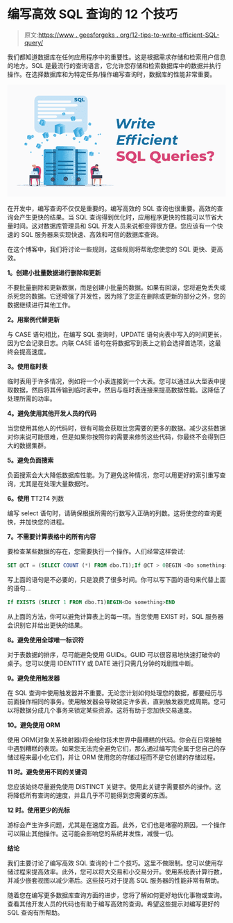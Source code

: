 # 编写高效 SQL 查询的 12 个技巧

> 原文:[https://www . geesforgeks . org/12-tips-to-write-efficient-SQL-query/](https://www.geeksforgeeks.org/12-tips-to-write-efficient-sql-queries/)

我们都知道数据库在任何应用程序中的重要性。这是根据需求存储和检索用户信息的地方。SQL 是最流行的查询语言，它允许您存储和检索数据库中的数据并执行操作。在选择数据库和为特定任务/操作编写查询时，数据库的性能非常重要。

![12-Tips-to-Write-Efficient-SQL-Queries](img/04b35a898fe7d0348e69eeb652a36e7a.png)

在开发中，编写查询不仅仅是重要的。编写高效的 SQL 查询也很重要。高效的查询会产生更快的结果。当 SQL 查询得到优化时，应用程序更快的性能可以节省大量时间。这对数据库管理员和 SQL 开发人员来说都变得很方便。您应该有一个快速的 SQL 服务器来实现快速、高效和可信的数据库查询。

在这个博客中，我们将讨论一些规则，这些规则将帮助您使您的 SQL 更快、更高效。

**1。创建小批量数据进行删除和更新**

不要批量删除和更新数据，而是创建小批量的数据。如果有回滚，您将避免丢失或杀死您的数据。它还增强了并发性，因为除了您正在删除或更新的部分之外，您的数据继续进行其他工作。

**2。用案例代替更新**

与 CASE 语句相比，在编写 SQL 查询时，UPDATE 语句向表中写入的时间更长，因为它会记录日志。内联 CASE 语句在将数据写到表上之前会选择首选项，这最终会提高速度。

**3。使用临时表**

临时表用于许多情况，例如将一个小表连接到一个大表。您可以通过从大型表中提取数据，然后将其传输到临时表中，然后与临时表连接来提高数据性能。这降低了处理所需的功率。

**4。避免使用其他开发人员的代码**

当您使用其他人的代码时，很有可能会获取比您需要的更多的数据。减少这些数据对你来说可能很难，但是如果你按照你的需要来修剪这些代码，你最终不会得到巨大的数据集群。

**5。避免负面搜索**

负面搜索会大大降低数据库性能。为了避免这种情况，您可以用更好的索引重写查询，尤其是在处理大量数据时。

**6。使用 T**T2T4 列数

编写 select 语句时，请确保根据所需的行数写入正确的列数。这将使您的查询更快，并加快您的进程。

**7。不需要计算表格中的所有内容**

要检查某些数据的存在，您需要执行一个操作。人们经常这样尝试:

```sql
SET @CT = (SELECT COUNT (*) FROM dbo.T1);If @CT > 0BEGIN <Do something>END
```

写上面的语句是不必要的，只是浪费了很多时间。你可以写下面的语句来代替上面的语句…

```sql
If EXISTS (SELECT 1 FROM dbo.T1)BEGIN<Do something>END
```

从上面的方法，你可以避免计算表上的每一项。当您使用 EXIST 时，SQL 服务器会识别它并给出更快的结果。

**8。避免使用全球唯一标识符**

对于表数据的排序，尽可能避免使用 GUIDs。GUID 可以很容易地快速打破你的桌子。您可以使用 IDENTITY 或 DATE 进行只需几分钟的戏剧性中断。

**9。避免使用触发器**

在 SQL 查询中使用触发器并不重要。无论您计划如何处理您的数据，都要经历与前面操作相同的事务。使用触发器会导致锁定许多表，直到触发器完成周期。您可以将数据分成几个事务来锁定某些资源。这将有助于您加快交易速度。

**10。避免使用 ORM**

使用 ORM(对象关系映射器)将会给你技术世界中最糟糕的代码。你会在日常接触中遇到糟糕的表现。如果您无法完全避免它们，那么通过编写完全属于您自己的存储过程来最小化它们，并让 ORM 使用您的存储过程而不是它创建的存储过程。

**11 时。避免使用不同的关键词**

您应该始终尽量避免使用 DISTINCT 关键字。使用此关键字需要额外的操作。这将降低所有查询的速度，并且几乎不可能得到您需要的东西。

**12 时。使用更少的光标**

游标会产生许多问题，尤其是在速度方面。此外，它们也是堵塞的原因。一个操作可以阻止其他操作。这可能会影响您的系统并发性，减慢一切。

**结论**

我们主要讨论了编写高效 SQL 查询的十二个技巧。这里不做限制。您可以使用存储过程来提高效率。此外，您可以将大交易和小交易分开。使用系统表计算行数，并减少嵌套视图以减少滞后。这些技巧对于提高 SQL 服务器的性能非常有帮助。

随着您在编写更多数据库查询方面的进步，您将了解如何更好地优化事物或查询。查看其他开发人员的代码也有助于编写高效的查询。希望这些提示对编写更好的 SQL 查询有所帮助。
